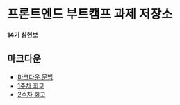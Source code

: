 # 프론트엔드 부트캠프 과제 저장소

**14기 심현보**

## 마크다운

- [마크다운 문법](./src/md/markdown.md)
- [1주차 회고](./src/md/week1-retrospect.md)
- [2주차 회고](./src/md/week2-retrospect.md)
